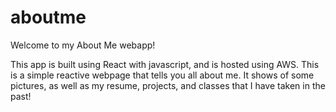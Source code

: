 # aboutme
Welcome to my About Me webapp! 

This app is built using React with javascript, and is hosted using AWS. 
This is a simple reactive webpage that tells you all about me. 
It shows of some pictures, as well as my resume, projects, and classes 
that I have taken in the past!
